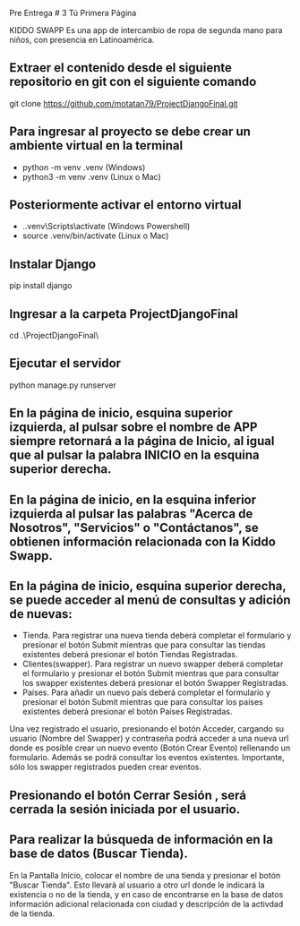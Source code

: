 Pre Entrega # 3
Tú Primera Página

KIDDO SWAPP
Es una app de intercambio de ropa de segunda mano para niños, con presencia en Latinoamérica. 

## Extraer el contenido desde el siguiente repositorio en git con el siguiente comando
git clone https://github.com/motatan79/ProjectDjangoFinal.git

## Para ingresar al proyecto se debe crear un ambiente virtual en la terminal
- python -m venv .venv (Windows)
- python3 -m venv .venv (Linux o Mac)

## Posteriormente activar el entorno virtual
- .\.venv\Scripts\activate (Windows Powershell)
- source .venv/bin/activate (Linux o Mac)

## Instalar Django
pip install django

## Ingresar a la carpeta ProjectDjangoFinal
cd .\ProjectDjangoFinal\

## Ejecutar el servidor
python manage.py runserver

## En la página de inicio, esquina superior izquierda, al pulsar sobre el nombre de APP siempre retornará a la página de Inicio, al igual que al pulsar la palabra INICIO en la esquina superior derecha. 
## En la página de inicio, en la esquina inferior izquierda al pulsar las palabras "Acerca de Nosotros", "Servicios" o "Contáctanos", se obtienen información relacionada con la Kiddo Swapp. 


## En la página de inicio, esquina superior derecha,  se puede acceder al menú de consultas y adición de nuevas: 
- Tienda. Para registrar una nueva tienda deberá completar el formulario y presionar el botón Submit mientras que para consultar las tiendas existentes deberá presionar el botón Tiendas Registradas.
- Clientes(swapper). Para registrar un nuevo swapper deberá completar el formulario y presionar el botón Submit mientras que para consultar los swapper existentes deberá presionar el botón Swapper Registradas.
- Países. Para añadir un nuevo país deberá completar el formulario y presionar el botón Submit mientras que para consultar los países existentes deberá presionar el botón Países Registradas. 

Una vez registrado el usuario, presionando el botón Acceder, cargando su usuario (Nombre del Swapper) y contraseña podrá acceder a una nueva url donde es posible crear un nuevo evento (Botón Crear Evento) rellenando un formulario. Además se podrá consultar los eventos existentes. 
Importante, sólo los swapper registrados pueden crear eventos. 
## Presionando el botón Cerrar Sesión , será cerrada la sesión iniciada por el usuario. 

## Para realizar la búsqueda de información en la base de datos (Buscar Tienda).
En la Pantalla Inicio, colocar el nombre de una tienda y presionar el botón "Buscar Tienda". Esto llevará al usuario a otro url donde le indicará la existencia o no de la tienda, y en caso de encontrarse en la base de datos información adicional relacionada con ciudad y descripción de la activdad de la tienda. 



